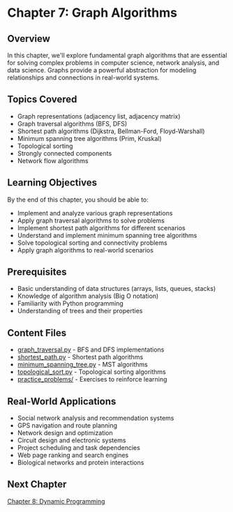 # Chapter 7: Graph Algorithms

## Overview
In this chapter, we'll explore fundamental graph algorithms that are essential for solving complex problems in computer science, network analysis, and data science. Graphs provide a powerful abstraction for modeling relationships and connections in real-world systems.

## Topics Covered
- Graph representations (adjacency list, adjacency matrix)
- Graph traversal algorithms (BFS, DFS)
- Shortest path algorithms (Dijkstra, Bellman-Ford, Floyd-Warshall)
- Minimum spanning tree algorithms (Prim, Kruskal)
- Topological sorting
- Strongly connected components
- Network flow algorithms

## Learning Objectives
By the end of this chapter, you should be able to:
- Implement and analyze various graph representations
- Apply graph traversal algorithms to solve problems
- Implement shortest path algorithms for different scenarios
- Understand and implement minimum spanning tree algorithms
- Solve topological sorting and connectivity problems
- Apply graph algorithms to real-world scenarios

## Prerequisites
- Basic understanding of data structures (arrays, lists, queues, stacks)
- Knowledge of algorithm analysis (Big O notation)
- Familiarity with Python programming
- Understanding of trees and their properties

## Content Files
- [graph_traversal.py](graph_traversal.py) - BFS and DFS implementations
- [shortest_path.py](shortest_path.py) - Shortest path algorithms
- [minimum_spanning_tree.py](minimum_spanning_tree.py) - MST algorithms
- [topological_sort.py](topological_sort.py) - Topological sorting algorithms
- [practice_problems/](practice_problems/) - Exercises to reinforce learning

## Real-World Applications
- Social network analysis and recommendation systems
- GPS navigation and route planning
- Network design and optimization
- Circuit design and electronic systems
- Project scheduling and task dependencies
- Web page ranking and search engines
- Biological networks and protein interactions

## Next Chapter
[Chapter 8: Dynamic Programming](../08_dynamic_programming/)